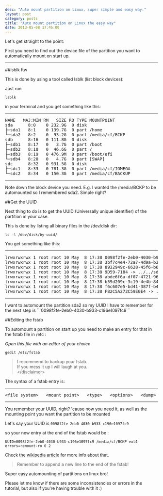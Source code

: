 ```yaml
---
desc: "Auto mount partition on Linux, super simple and easy way."
layout: post
category: posts
title: "Auto mount partition on Linux the easy way"
date: 2013-05-08 17:46:00
---
```



Let's get straight to the point:

First you need to find out the device file of the partition you want to automatically mount on start up.

_____________

##lsblk ftw

This is done by using a tool called lsblk (list block devices):

Just run

```
lsblk
```
in your terminal and you get something like this:
<hr>
<pre>
NAME   MAJ:MIN RM   SIZE RO TYPE MOUNTPOINT
sda      8:0    0 232.9G  0 disk
├─sda1   8:1    0 139.7G  0 part /home
└─sda2   8:2    0  93.2G  0 part /media/cf/BCKP
sdb      8:16   0 111.8G  0 disk
├─sdb1   8:17   0   3.7G  0 part /boot
├─sdb2   8:18   0  46.6G  0 part /
├─sdb3   8:19   0 476.9M  0 part /boot/efi
└─sdb4   8:20   0   4.7G  0 part [SWAP]
sdc      8:32   0 931.5G  0 disk
├─sdc1   8:33   0 781.3G  0 part /media/cf/IOMEGA
└─sdc2   8:34   0 150.3G  0 part /media/cf/BACKUP
</pre>
<hr>
Note down the block device you need.
E.g. I wanted the /media/BCKP to be automounted so I remembered sda2. Simple right?


##Get the UUID

Next thing to do is to get the UUID (Universally unique identifier) of the partition in your case.

This is done by listing all binary files in the /dev/disk dir:

```
ls -l /dev/disk/by-uuid/
```

You get something like this:
<hr>
<pre>
lrwxrwxrwx 1 root root 10 May  8 17:38 0098f2fe-2eb0-4030-b933-c196e1097fc9 -> ../../sda2
lrwxrwxrwx 1 root root 10 May  8 17:38 3bf7c4e4-72a7-4d9a-b33a-1cd2941fff7f -> ../../sdb4
lrwxrwxrwx 1 root root 10 May  8 17:38 8932949c-6628-45f6-b6d2-9342ec07c7d6 -> ../../sdb2
lrwxrwxrwx 1 root root 10 May  8 17:38 9D59-7184 -> ../../sdb3
lrwxrwxrwx 1 root root 10 May  8 17:38 abde6f6a-df07-4721-96e0-9fab8494531d -> ../../sda1
lrwxrwxrwx 1 root root 10 May  8 17:38 b59d209c-3c19-4e4b-84ff-8eda7480cc89 -> ../../sdb1
lrwxrwxrwx 1 root root 10 May  8 17:38 f6c607e5-bd41-387f-b433-8d89cb7e084f -> ../../sdc2
lrwxrwxrwx 1 root root 10 May  8 17:38 F82C5A272C59E0E4 -> ../../sdc1
</pre>
<hr>
I want to automount the partition sda2 so my UUID I have to remember for the next step is ```0098f2fe-2eb0-4030-b933-c196e1097fc9```


##Editing the fstab

To automount a partition on start up you need to make an entry for that in the fstab file in /etc :

*Open this file with an editor of your choice*

```
gedit /etc/fstab
```

> I recommend to backup your fstab. <br> If you mess it up I will laugh at you. <br> &lt;/disclaimer&gt;

The syntax of a fstab entry is:
<hr>
<pre>&lt;file system&gt;   &lt;mount point&gt;   &lt;type&gt;   &lt;options&gt;   &lt;dump&gt;   &lt;pass&gt;</pre>
<hr>

You remember your UUID, right? 'cause now you need it, as well as the mounting point you want the partition to be mounted

Let's say your UUID is ```0098f2fe-2eb0-4030-b933-c196e1097fc9```

so your new entry at the end of the fstab would be :

```
UUID=0098f2fe-2eb0-4030-b933-c196e1097fc9 /media/cf/BCKP ext4 errors=remount-ro 0 2
```

Check [the wikipedia article](http://en.wikipedia.org/wiki/Fstab) for more info about that.

> Remember to append a new line to the end of the fstab!

Super easy automounting of partitions on linux bro!

Please let me know if there are some inconsistencies or errors in the tutorial, but also if you're having trouble with it :)
